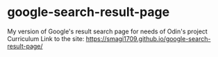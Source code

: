 # google-search-result-page
My version of Google's result search page for needs of Odin's project Curriculum
Link to the site: https://smagi1709.github.io/google-search-result-page/
